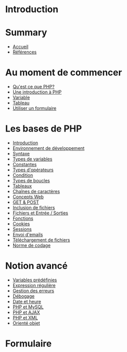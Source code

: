 # Introduction


# Summary 
- [Accueil](./accueil.md)
- [Références](références.md)

# Au moment de commencer
- [Qu'est ce que PHP?](commencer/qu-est-ce-que-php.md)
- [Une introduction à PHP](commencer/introduction-à-php.md)
- [Variable ](commencer/variable.md)
- [Tableau](commencer/tableau.md)
- [Utiliser un formulaire](commencer/utiliser-formulaire.md)
# Les bases de PHP
- [Introduction]()
- [Environnement de développement]()
- [Syntaxe]()
- [Types de variables]()
- [Constantes]()
- [Types d'opérateurs]()
- [Condition]()
- [Types de boucles]()
- [Tableaux]()
- [Chaînes de caractères]()
- [Concepts Web]()
- [GET & POST]()
- [Inclusion de fichiers]()
- [Fichiers et Entrée / Sorties]()
- [Fonctions]()
- [Cookies]()
- [Sessions]()
- [Envoi d'emails]()
- [Téléchargement de fichiers]()
- [Norme de codage]()
# Notion avancé
- [Variables prédéfinies]()
- [Expression régulière]()
- [Gestion des erreurs]()
- [Débogage]()
- [Date et heure]()
- [PHP et MySQL]()
- [PHP et AJAX]()
- [PHP et XML]()
- [Orienté objet]()
# Formulaire



